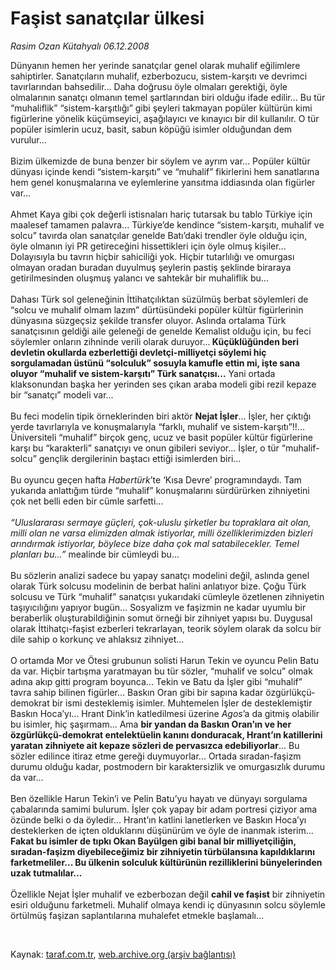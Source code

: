# Faşist sanatçılar ülkesi

*Rasim Ozan Kütahyalı 06.12.2008*

<div class="taraf_structure_2col_1zq">
<div class="margen_n">



 <p>Dünyanın hemen her yerinde sanatçılar genel olarak muhalif eğilimlere sahiptirler. Sanatçıların muhalif, ezberbozucu, sistem-karşıtı ve devrimci tavırlarından bahsedilir... Daha doğrusu öyle olmaları gerektiği, öyle olmalarının sanatçı olmanın temel şartlarından biri olduğu ifade edilir... Bu tür “muhaliflik” “sistem-karşıtlığı” gibi şeyleri takmayan popüler kültürün kimi figürlerine yönelik küçümseyici, aşağılayıcı ve kınayıcı bir dil kullanılır. O tür popüler isimlerin ucuz, basit, sabun köpüğü isimler olduğundan dem vurulur... <br/><br/>Bizim ülkemizde de buna benzer bir söylem ve ayrım var... Popüler kültür dünyası içinde kendi “sistem-karşıtı” ve “muhalif” fikirlerini hem sanatlarına hem genel konuşmalarına ve eylemlerine yansıtma iddiasında olan figürler var... <br/><br/>Ahmet Kaya gibi çok değerli istisnaları hariç tutarsak bu tablo Türkiye için maalesef tamamen palavra... Türkiye’de kendince “sistem-karşıtı, muhalif ve solcu” tavırda olan sanatçılar genelde Batı’daki trendler öyle olduğu için, öyle olmanın iyi PR getireceğini hissettikleri için öyle olmuş kişiler... Dolayısıyla bu tavrın hiçbir sahiciliği yok. Hiçbir tutarlılığı ve omurgası olmayan oradan buradan duyulmuş şeylerin pastiş şeklinde biraraya getirilmesinden oluşmuş yalancı ve sahtekâr bir muhaliflik bu... <br/><br/>Dahası Türk sol geleneğinin İttihatçılıktan süzülmüş berbat söylemleri de “solcu ve muhalif olmam lazım” dürtüsündeki popüler kültür figürlerinin dünyasına süzgeçsiz şekilde transfer oluyor. Aslında ortalama Türk sanatçısının geldiği aile geleneği de genelde Kemalist olduğu için, bu feci söylemler onların zihninde verili olarak duruyor...<b> Küçüklüğünden beri devletin okullarda ezberlettiği devletçi-milliyetçi söylemi hiç sorgulamadan üstünü “solculuk” sosuyla kamufle ettin mi, işte sana oluyor “muhalif ve sistem-karşıtı” Türk sanatçısı...</b> Yani ortada klaksonundan başka her yerinden ses çıkan araba modeli gibi rezil kepaze bir “sanatçı” modeli var... <br/><br/>Bu feci modelin tipik örneklerinden biri aktör <b>Nejat İşler</b>... İşler, her çıktığı yerde tavırlarıyla ve konuşmalarıyla “farklı, muhalif ve sistem-karşıtı”!!... Üniversiteli “muhalif” birçok genç, ucuz ve basit popüler kültür figürlerine karşı bu “karakterli” sanatçıyı ve onun gibileri seviyor... İşler, o tür “muhalif-solcu” gençlik dergilerinin baştacı ettiği isimlerden biri... <br/><br/>Bu oyuncu geçen hafta <i>Habertürk</i>’te ‘Kısa Devre’ programındaydı. Tam yukarıda anlattığım türde “muhalif” konuşmalarını sürdürürken zihniyetini çok net belli eden bir cümle sarfetti... <i><br/><br/>“Uluslararası sermaye güçleri, çok-uluslu şirketler bu topraklara ait olan, milli olan ne varsa elimizden almak istiyorlar, milli özelliklerimizden bizleri arındırmak istiyorlar, böylece bize daha çok mal satabilecekler. Temel planları bu...”</i> mealinde bir cümleydi bu... <br/><br/>Bu sözlerin analizi sadece bu yapay sanatçı modelini değil, aslında genel olarak Türk solcusu modelinin de berbat halini anlatıyor bize. Çoğu Türk solcusu ve Türk “muhalif” sanatçısı yukarıdaki cümleyle özetlenen zihniyetin taşıyıcılığını yapıyor bugün... Sosyalizm ve faşizmin ne kadar uyumlu bir beraberlik oluşturabildiğinin somut örneği bir zihniyet yapısı bu. Duygusal olarak İttihatçı-faşist ezberleri tekrarlayan, teorik söylem olarak da solcu bir dile sahip o korkunç ve ahlaksız zihniyet... <br/><br/>O ortamda Mor ve Ötesi grubunun solisti Harun Tekin ve oyuncu Pelin Batu da var. Hiçbir tartışma yaratmayan bu tür sözler, “muhalif ve solcu” olmak adına akıp gitti program boyunca... Tekin ve Batu da İşler gibi “muhalif” tavra sahip bilinen figürler... Baskın Oran gibi bir sapına kadar özgürlükçü-demokrat bir ismi desteklemiş isimler. Muhtemelen İşler de desteklemiştir Baskın Hoca’yı... Hrant Dink’in katledilmesi üzerine <i>Agos</i>’a da gitmiş olabilir bu isimler, hiç şaşırmam... Ama <b>bir yandan da Baskın Oran’ın ve her özgürlükçü-demokrat entelektüelin kanını donduracak, Hrant’ın katillerini yaratan zihniyete ait kepaze sözleri de pervasızca edebiliyorlar</b>... Bu sözler edilince itiraz etme gereği duymuyorlar... Ortada sıradan-faşizm durumu olduğu kadar, postmodern bir karaktersizlik ve omurgasızlık durumu da var... <br/><br/>Ben özellikle Harun Tekin’i ve Pelin Batu’yu hayatı ve dünyayı sorgulama çabalarında samimi bulurum. İşler çok yapay bir adam portresi çiziyor ama özünde belki o da öyledir... Hrant’ın katlini lanetlerken ve Baskın Hoca’yı desteklerken de içten olduklarını düşünürüm ve öyle de inanmak isterim...<b> Fakat bu isimler de tıpkı Okan Bayülgen gibi banal bir milliyetçiliğin, sıradan-faşizm diyebileceğimiz bir zihniyetin türbülansına kapıldıklarını farketmeliler... Bu ülkenin solculuk kültürünün rezilliklerini bünyelerinden uzak tutmalılar... </b><br/><br/>Özellikle Nejat İşler muhalif ve ezberbozan değil <b>cahil ve faşist</b> bir zihniyetin esiri olduğunu farketmeli. Muhalif olmaya kendi iç dünyasının solcu söylemle örtülmüş faşizan saplantılarına muhalefet etmekle başlamalı...</p>

<br/>


<div id="taraf_not">
</div>

</div>


</div>

Kaynak: [taraf.com.tr](http://taraf.com.tr:80/makale/2993.htm), [web.archive.org (arşiv bağlantısı)](http://web.archive.org/web/20090207194907/http://taraf.com.tr:80/makale/2993.htm)

